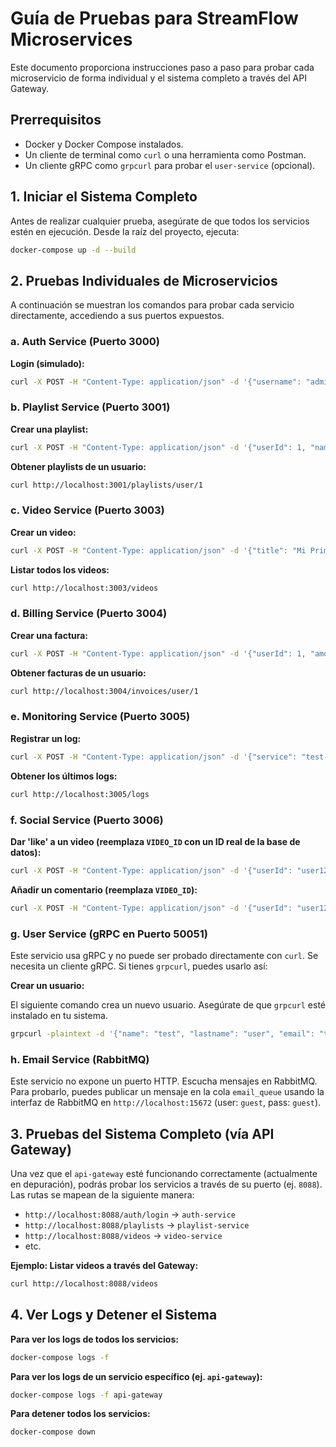 # Guía de Pruebas para StreamFlow Microservices

Este documento proporciona instrucciones paso a paso para probar cada microservicio de forma individual y el sistema completo a través del API Gateway.

## Prerrequisitos

- Docker y Docker Compose instalados.
- Un cliente de terminal como `curl` o una herramienta como Postman.
- Un cliente gRPC como `grpcurl` para probar el `user-service` (opcional).

## 1. Iniciar el Sistema Completo

Antes de realizar cualquier prueba, asegúrate de que todos los servicios estén en ejecución. Desde la raíz del proyecto, ejecuta:

```bash
docker-compose up -d --build
```

## 2. Pruebas Individuales de Microservicios

A continuación se muestran los comandos para probar cada servicio directamente, accediendo a sus puertos expuestos.

### a. Auth Service (Puerto 3000)

**Login (simulado):**
```bash
curl -X POST -H "Content-Type: application/json" -d '{"username": "admin", "password": "password"}' http://localhost:3000/login
```

### b. Playlist Service (Puerto 3001)

**Crear una playlist:**
```bash
curl -X POST -H "Content-Type: application/json" -d '{"userId": 1, "name": "Mi Playlist Favorita"}' http://localhost:3001/playlists
```

**Obtener playlists de un usuario:**
```bash
curl http://localhost:3001/playlists/user/1
```

### c. Video Service (Puerto 3003)

**Crear un video:**
```bash
curl -X POST -H "Content-Type: application/json" -d '{"title": "Mi Primer Video", "description": "Una descripción", "url": "http://example.com/video.mp4"}' http://localhost:3003/videos
```

**Listar todos los videos:**
```bash
curl http://localhost:3003/videos
```

### d. Billing Service (Puerto 3004)

**Crear una factura:**
```bash
curl -X POST -H "Content-Type: application/json" -d '{"userId": 1, "amount": 9.99, "dueDate": "2025-12-31"}' http://localhost:3004/invoices
```

**Obtener facturas de un usuario:**
```bash
curl http://localhost:3004/invoices/user/1
```

### e. Monitoring Service (Puerto 3005)

**Registrar un log:**
```bash
curl -X POST -H "Content-Type: application/json" -d '{"service": "test-service", "level": "info", "message": "Prueba de log"}' http://localhost:3005/logs
```

**Obtener los últimos logs:**
```bash
curl http://localhost:3005/logs
```

### f. Social Service (Puerto 3006)

**Dar 'like' a un video (reemplaza `VIDEO_ID` con un ID real de la base de datos):**
```bash
curl -X POST -H "Content-Type: application/json" -d '{"userId": "user123"}' http://localhost:3006/videos/VIDEO_ID/like
```

**Añadir un comentario (reemplaza `VIDEO_ID`):**
```bash
curl -X POST -H "Content-Type: application/json" -d '{"userId": "user123", "text": "¡Gran video!"}' http://localhost:3006/videos/VIDEO_ID/comments
```

### g. User Service (gRPC en Puerto 50051)

Este servicio usa gRPC y no puede ser probado directamente con `curl`. Se necesita un cliente gRPC. Si tienes `grpcurl`, puedes usarlo así:

**Crear un usuario:**

El siguiente comando crea un nuevo usuario. Asegúrate de que `grpcurl` esté instalado en tu sistema.

```bash
grpcurl -plaintext -d '{"name": "test", "lastname": "user", "email": "test@example.com", "password": "password123", "confirmPassword": "password123"}' localhost:50051 user.UserService/CreateUser
```

### h. Email Service (RabbitMQ)

Este servicio no expone un puerto HTTP. Escucha mensajes en RabbitMQ. Para probarlo, puedes publicar un mensaje en la cola `email_queue` usando la interfaz de RabbitMQ en `http://localhost:15672` (user: `guest`, pass: `guest`).

## 3. Pruebas del Sistema Completo (vía API Gateway)

Una vez que el `api-gateway` esté funcionando correctamente (actualmente en depuración), podrás probar los servicios a través de su puerto (ej. `8088`). Las rutas se mapean de la siguiente manera:

- `http://localhost:8088/auth/login` -> `auth-service`
- `http://localhost:8088/playlists` -> `playlist-service`
- `http://localhost:8088/videos` -> `video-service`
- etc.

**Ejemplo: Listar videos a través del Gateway:**
```bash
curl http://localhost:8088/videos
```

## 4. Ver Logs y Detener el Sistema

**Para ver los logs de todos los servicios:**
```bash
docker-compose logs -f
```

**Para ver los logs de un servicio específico (ej. `api-gateway`):**
```bash
docker-compose logs -f api-gateway
```

**Para detener todos los servicios:**
```bash
docker-compose down
```
